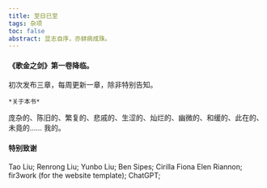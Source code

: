 ```yaml
---
title: 至日已至
tags: 杂项
toc: false
abstract: 显志自序，亦蚌病成珠。
---
```


#### 《歌金之剑》第一卷降临。

初次发布三章，每周更新一章，除非特别告知。


    *关于本书*
庞杂的、陈旧的、繁复的、悲戚的、生涩的、灿烂的、幽微的、和缓的、此在的、未竟的……
我的。


#### 特别致谢

Tao Liu;
Renrong Liu;
Yunbo Liu;
Ben Sipes;
Cirilla Fiona Elen Riannon;
fir3work (for the website template);
ChatGPT;

<!-- More info: [Deployment](https://hexo.io/docs/one-command-deployment.html) -->
